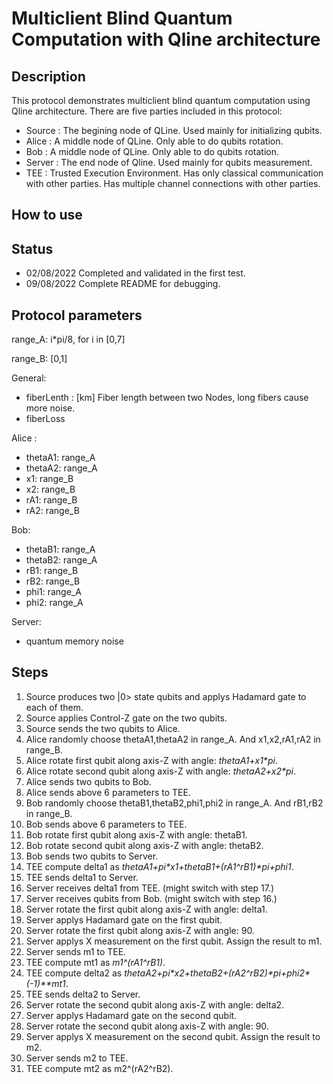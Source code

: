 # Multiclient Blind Quantum Computation with Qline architecture

## Description
 This protocol demonstrates multiclient blind quantum computation using Qline architecture.
 There are five parties included in this protocol:
 - Source : The begining node of QLine. Used mainly for initializing qubits.
 - Alice  : A middle node of QLine. Only able to do qubits rotation.
 - Bob    : A middle node of QLine. Only able to do qubits rotation.
 - Server : The end node of Qline. Used mainly for qubits measurement.
 - TEE    : Trusted Execution Environment. Has only classical communication with other parties. Has multiple channel connections with other parties.

## How to use
  

## Status
- 02/08/2022 Completed and validated in the first test.
- 09/08/2022 Complete README for debugging.


## Protocol parameters

range_A: i*pi/8, for i in [0,7]

range_B: [0,1]

General:
- fiberLenth  : [km] Fiber length between two Nodes, long fibers cause more noise.
- fiberLoss

Alice :
- thetaA1: range_A
- thetaA2: range_A
- x1: range_B
- x2: range_B
- rA1: range_B
- rA2: range_B

Bob:
- thetaB1: range_A
- thetaB2: range_A
- rB1: range_B
- rB2: range_B
- phi1: range_A
- phi2: range_A

Server:
- quantum memory noise



## Steps



1. Source produces two |0> state qubits and applys Hadamard gate to each of them.
2. Source applies Control-Z gate on the two qubits.
3. Source sends the two qubits to Alice.
4. Alice randomly choose thetaA1,thetaA2 in range_A. And x1,x2,rA1,rA2 in range_B.
5. Alice rotate first qubit along axis-Z with angle: *thetaA1+x1\*pi*.
6. Alice rotate second qubit along axis-Z with angle: *thetaA2+x2\*pi*.
7. Alice sends two qubits to Bob.
8. Alice sends above 6 parameters to TEE. 
9. Bob randomly choose thetaB1,thetaB2,phi1,phi2 in range_A. And rB1,rB2 in range_B.
10. Bob sends above 6 parameters to TEE. 
11. Bob rotate first qubit along axis-Z with angle: thetaB1.
12. Bob rotate second qubit along axis-Z with angle: thetaB2.
13. Bob sends two qubits to Server.
14. TEE compute delta1 as *thetaA1+pi\*x1+thetaB1+(rA1^rB1)\*pi+phi1*.
15. TEE sends delta1 to Server.
16. Server receives delta1 from TEE. (might switch with step 17.)
17. Server receives qubits from Bob. (might switch with step 16.)
18. Server rotate the first qubit along axis-Z with angle: delta1.
19. Server applys Hadamard gate on the first qubit.
20. Server rotate the first qubit along axis-Z with angle: 90.
21. Server applys X measurement on the first qubit. Assign the result to m1. 
22. Server sends m1 to TEE.
23. TEE compute mt1 as *m1^(rA1^rB1)*.
24. TEE compute delta2 as *thetaA2+pi\*x2+thetaB2+(rA2^rB2)\*pi+phi2\*(-1)\*\*mt1*.
25. TEE sends delta2 to Server.
26. Server rotate the second qubit along axis-Z with angle: delta2.
27. Server applys Hadamard gate on the second qubit.
28. Server rotate the second qubit along axis-Z with angle: 90.
29. Server applys X measurement on the second qubit. Assign the result to m2. 
30. Server sends m2 to TEE.
31. TEE compute mt2 as m2^(rA2^rB2).




